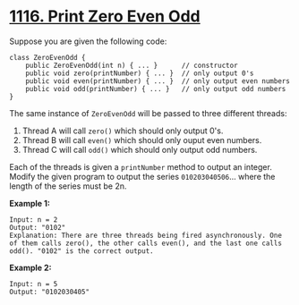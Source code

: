 # [1116. Print Zero Even Odd](https://leetcode.com/problems/print-zero-even-odd/)

Suppose you are given the following code:

    class ZeroEvenOdd {
        public ZeroEvenOdd(int n) { ... }      // constructor
        public void zero(printNumber) { ... }  // only output 0's
        public void even(printNumber) { ... }  // only output even numbers
        public void odd(printNumber) { ... }   // only output odd numbers
    }

The same instance of `ZeroEvenOdd` will be passed to three different threads:

1. Thread A will call `zero()` which should only output 0's.
2. Thread B will call `even()` which should only ouput even numbers.
3. Thread C will call `odd()` which should only output odd numbers.

Each of the threads is given a `printNumber` method to output an integer. Modify the given program to output the series `010203040506`... where the length of the series must be 2n.

**Example 1:**

    Input: n = 2
    Output: "0102"
    Explanation: There are three threads being fired asynchronously. One of them calls zero(), the other calls even(), and the last one calls odd(). "0102" is the correct output.

**Example 2:**

    Input: n = 5
    Output: "0102030405"
